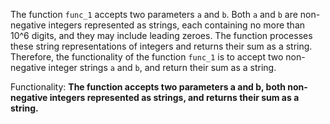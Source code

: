 The function `func_1` accepts two parameters `a` and `b`. Both `a` and `b` are non-negative integers represented as strings, each containing no more than 10^6 digits, and they may include leading zeroes. The function processes these string representations of integers and returns their sum as a string. Therefore, the functionality of the function `func_1` is to accept two non-negative integer strings `a` and `b`, and return their sum as a string. 

Functionality: **The function accepts two parameters a and b, both non-negative integers represented as strings, and returns their sum as a string.**